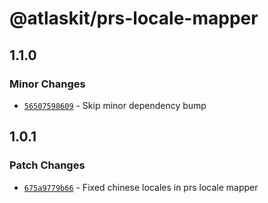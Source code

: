 # @atlaskit/prs-locale-mapper

## 1.1.0

### Minor Changes

- [`56507598609`](https://bitbucket.org/atlassian/atlassian-frontend/commits/56507598609) - Skip minor dependency bump

## 1.0.1

### Patch Changes

- [`675a9779b66`](https://bitbucket.org/atlassian/atlassian-frontend/commits/675a9779b66) - Fixed chinese locales in prs locale mapper
